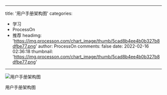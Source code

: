 
---
title: '用户手册架构图'
categories: 
 - 学习
 - ProcessOn
 - 推荐
headimg: 'https://img.processon.com/chart_image/thumb/5cad8b4ee4b0b327b8dfbe77.png'
author: ProcessOn
comments: false
date: 2022-02-16 02:36:18
thumbnail: 'https://img.processon.com/chart_image/thumb/5cad8b4ee4b0b327b8dfbe77.png'
---

<div>   
<img class="thumb" alt="用户手册架构图" src="https://img.processon.com/chart_image/thumb/5cad8b4ee4b0b327b8dfbe77.png" referrerpolicy="no-referrer">
<p>用户手册架构图</p>  
</div>
            